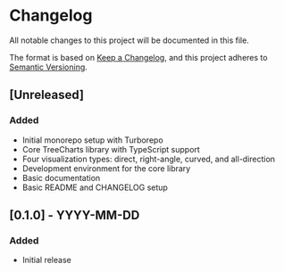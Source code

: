 # Changelog

All notable changes to this project will be documented in this file.

The format is based on [Keep a Changelog](https://keepachangelog.com/en/1.0.0/),
and this project adheres to [Semantic Versioning](https://semver.org/spec/v2.0.0.html).

## [Unreleased]

### Added

- Initial monorepo setup with Turborepo
- Core TreeCharts library with TypeScript support
- Four visualization types: direct, right-angle, curved, and all-direction
- Development environment for the core library
- Basic documentation
- Basic README and CHANGELOG setup

## [0.1.0] - YYYY-MM-DD

### Added

- Initial release
